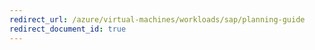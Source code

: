 ```yaml
---
redirect_url: /azure/virtual-machines/workloads/sap/planning-guide
redirect_document_id: true
---
```

